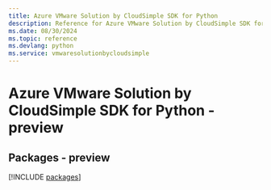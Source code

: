 ```yaml
---
title: Azure VMware Solution by CloudSimple SDK for Python
description: Reference for Azure VMware Solution by CloudSimple SDK for Python
ms.date: 08/30/2024
ms.topic: reference
ms.devlang: python
ms.service: vmwaresolutionbycloudsimple
---
```

# Azure VMware Solution by CloudSimple SDK for Python - preview
## Packages - preview
[!INCLUDE [packages](vmware-solution-by-cloudsimple-index.md)]